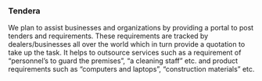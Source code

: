 ### Tendera

We plan to assist businesses and organizations by providing a portal to post tenders and requirements. These requirements are tracked by dealers/businesses all over the world which in turn provide a quotation to take up the task. It helps to outsource services such as a requirement of “personnel’s to guard the premises”, “a cleaning staff” etc. and product requirements such as “computers and laptops”, “construction materials” etc.